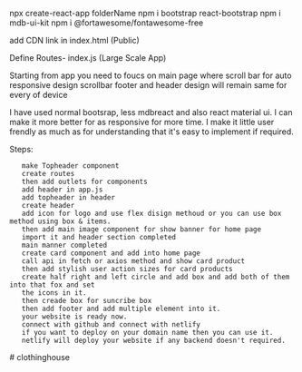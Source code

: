 <!--  first Step -->
npx create-react-app folderName
npm i bootstrap react-bootstrap
npm i mdb-ui-kit
npm i @fortawesome/fontawesome-free


<!--  -->
add CDN link in index.html (Public)

<!--  -->
Define Routes- index.js (Large Scale App)


Starting from app you need to foucs on main page where 
scroll bar for auto
responsive design scrollbar
footer and header design will remain same for every of device 

<!-- Note  -->
I have used normal bootsrap, less mdbreact and also react material ui. 
I can make it more better for as responsive for more time.
I make it little user frendly as much as for understanding that it's easy to implement if required.


Steps: 
      
       make Topheader component 
       create routes
       then add outlets for components 
       add header in app.js
       add topheader in header 
       create header 
       add icon for logo and use flex disign methoud or you can use box method using box & items.
       then add main image component for show banner for home page 
       import it and header section completed
       main manner completed
       create card component and add into home page 
       call api in fetch or axios method and show card product 
       then add stylish user action sizes for card products 
       create half right and left circle and add box and add both of them into that fox and set 
       the icons in it.
       then creade box for suncribe box
       then add footer and add multiple element into it.
       your website is ready now.
       connect with github and connect with netlify
       if you want to deploy on your domain name then you can use it.
       netlify will deploy your website if any backend doesn't required.
       
#   c l o t h i n g h o u s e  
 